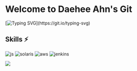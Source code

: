 # Welcome to Daehee Ahn's Git
[![Typing SVG](https://readme-typing-svg.demolab.com?font=Dongle&size=30&pause=1000&color=38C2FF&width=435&lines=%EC%95%88%EB%8C%80%ED%9D%AC%EC%9D%98+%EA%B9%83%ED%97%88%EB%B8%8C%EC%97%90+%EC%98%A4%EC%8B%A0%EA%B2%83%EC%9D%84+%ED%99%98%EC%98%81%ED%95%A9%EB%8B%88%EB%8B%A4.)](https://git.io/typing-svg)

## Skills ⚡
![js](https://img.shields.io/badge/JavaScript-F7DF1E?style=for-the-badge&logo=JavaScript&logoColor=white)
![solaris](https://img.shields.io/badge/Oracle-F80000?style=for-the-badge&logo=Oracle&logoColor=white)
![aws](https://img.shields.io/badge/Amazon_AWS-FF9900?style=for-the-badge&logo=amazonaws&logoColor=white)
![jenkins](https://img.shields.io/badge/Jenkins-D24939?style=for-the-badge&logo=Jenkins&logoColor=white)



<!--
**Ahnday/Ahnday** is a ✨ _special_ ✨ repository because its `README.md` (this file) appears on your GitHub profile.

Here are some ideas to get you started:

- 🔭 I’m currently working on ...
- 🌱 I’m currently learning ...
- 👯 I’m looking to collaborate on ...
- 🤔 I’m looking for help with ...
- 💬 Ask me about ...
- 📫 How to reach me: ...
- 😄 Pronouns: ...
- ⚡ Fun fact: ...
-->

<a href="버튼을 눌렀을 때 이동할 링크" target="_blank"><img src="https://img.shields.io/badge/뱃지레이블-배경색?style=뱃지모양&logo=로고&logoColor=로고색상"/></a>



